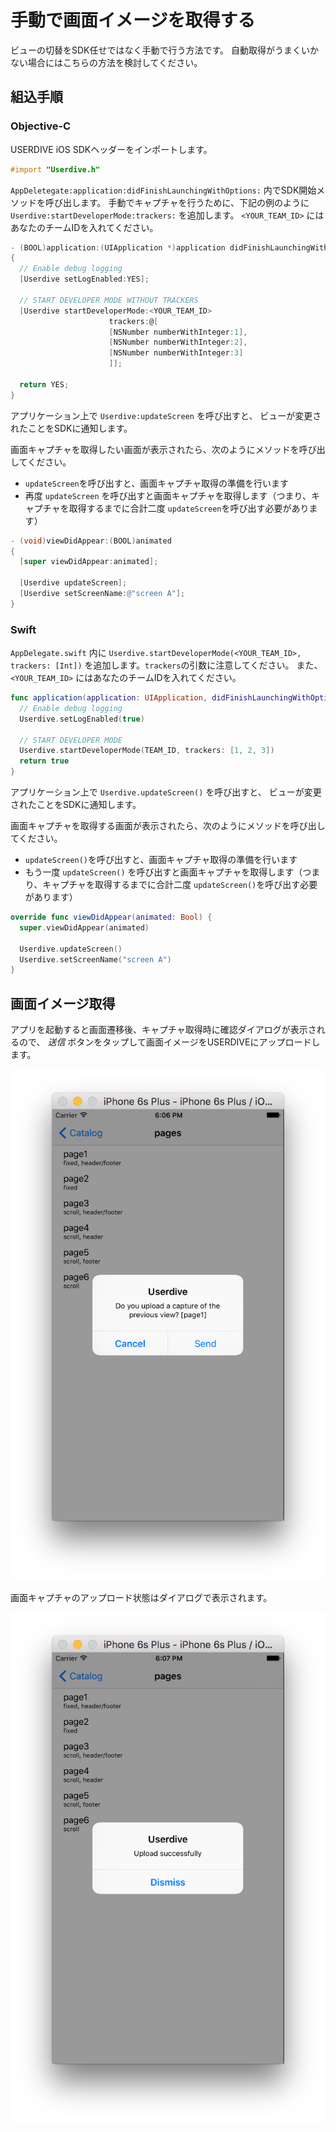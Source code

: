 # 手動で画面イメージを取得する

ビューの切替をSDK任せではなく手動で行う方法です。
自動取得がうまくいかない場合にはこちらの方法を検討してください。

## 組込手順

### Objective-C

USERDIVE iOS SDKヘッダーをインポートします。

```objective-c
#import "Userdive.h"
```

`AppDeletegate:application:didFinishLaunchingWithOptions:`
内でSDK開始メソッドを呼び出します。
手動でキャプチャを行うために、下記の例のように
`Userdive:startDeveloperMode:trackers:`
を追加します。
`<YOUR_TEAM_ID>` にはあなたのチームIDを入れてください。

```objective-c
- (BOOL)application:(UIApplication *)application didFinishLaunchingWithOptions:(NSDictionary *)launchOptions
{
  // Enable debug logging
  [Userdive setLogEnabled:YES];

  // START DEVELOPER MODE WITHOUT TRACKERS
  [Userdive startDeveloperMode:<YOUR_TEAM_ID>
                      trackers:@[
                      [NSNumber numberWithInteger:1],
                      [NSNumber numberWithInteger:2],
                      [NSNumber numberWithInteger:3]
                      ]];

  return YES;
}
```

アプリケーション上で `Userdive:updateScreen` を呼び出すと、
ビューが変更されたことをSDKに通知します。

画面キャプチャを取得したい画面が表示されたら、次のようにメソッドを呼び出してください。

- `updateScreen`を呼び出すと、画面キャプチャ取得の準備を行います
- 再度 `updateScreen` を呼び出すと画面キャプチャを取得します（つまり、キャプチャを取得するまでに合計二度 `updateScreen`を呼び出す必要があります）

```objective-c
- (void)viewDidAppear:(BOOL)animated
{
  [super viewDidAppear:animated];

  [Userdive updateScreen];
  [Userdive setScreenName:@"screen A"];
}
```

### Swift

`AppDelegate.swift` 内に
`Userdive.startDeveloperMode(<YOUR_TEAM_ID>, trackers: [Int])`
を追加します。`trackers`の引数に注意してください。
また、 `<YOUR_TEAM_ID>` にはあなたのチームIDを入れてください。

```swift
func application(application: UIApplication, didFinishLaunchingWithOptions launchOptions: [NSObject: AnyObject]?) -> Bool {
  // Enable debug logging
  Userdive.setLogEnabled(true)

  // START DEVELOPER MODE
  Userdive.startDeveloperMode(TEAM_ID, trackers: [1, 2, 3])
  return true
}
```

アプリケーション上で `Userdive.updateScreen()` を呼び出すと、
ビューが変更されたことをSDKに通知します。

画面キャプチャを取得する画面が表示されたら、次のようにメソッドを呼び出してください。

- `updateScreen()`を呼び出すと、画面キャプチャ取得の準備を行います
- もう一度 `updateScreen()` を呼び出すと画面キャプチャを取得します（つまり、キャプチャを取得するまでに合計二度 `updateScreen()`を呼び出す必要があります）

```swift
override func viewDidAppear(animated: Bool) {
  super.viewDidAppear(animated)

  Userdive.updateScreen()
  Userdive.setScreenName("screen A")
}
```

## 画面イメージ取得

アプリを起動すると画面遷移後、キャプチャ取得時に確認ダイアログが表示されるので、
*送信* ボタンをタップして画面イメージをUSERDIVEにアップロードします。

![sdk_verification_capture_1.png](./files/sdk_verification_capture_1.png)

画面キャプチャのアップロード状態はダイアログで表示されます。

![sdk_verification_capture_2.png](./files/sdk_verification_capture_2.png)
